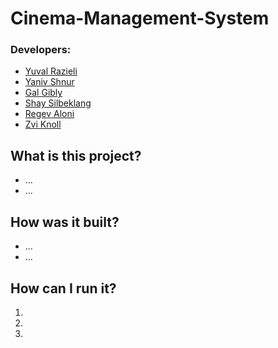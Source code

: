 # **Cinema-Management-System**

### Developers:
* [Yuval Razieli](https://github.com/Razieli)
* [Yaniv Shnur](https://github.com/Yaniv-Sh)
* [Gal Gibly](https://github.com/????)
* [Shay Silbeklang](https://github.com/ShaySilbeklang)
* [Regev Aloni](https://github.com/????)
* [Zvi Knoll](https://github.com/ZviKnoll)


## What is this project?
* ...
* ...


## How was it built?
* ...
* ...

## How can I run it?
1.
2.
3.
